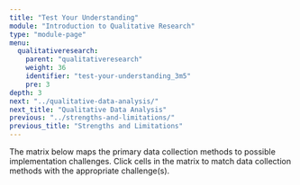 ```yaml
---
title: "Test Your Understanding"
module: "Introduction to Qualitative Research"
type: "module-page"
menu:
  qualitativeresearch:
    parent: "qualitativeresearch"
    weight: 36
    identifier: "test-your-understanding_3m5"
    pre: 3
depth: 3
next: "../qualitative-data-analysis/"
next_title: "Qualitative Data Analysis"
previous: "../strengths-and-limitations/"
previous_title: "Strengths and Limitations"
---
```

<div class="qualitativeresearch"><div class="pageblock"><p>The matrix below maps the primary data collection methods to possible implementation challenges. Click cells in the matrix to match data collection methods with the appropriate challenge(s).
</p></div><div class="pageblock"></div></div>